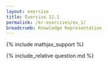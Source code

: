 ```yaml
---
layout: exercise
title: Exercise 12.1
permalink: /kr-exercises/ex_1/
breadcrumb: Knowledge Representation
---
```


{% include mathjax_support %}

<div><i class="arrow-up loader" data-chapter="kr-exercises" data-exercise="ex_1" data-rating="0"></i></div>
{% include_relative question.md %}
